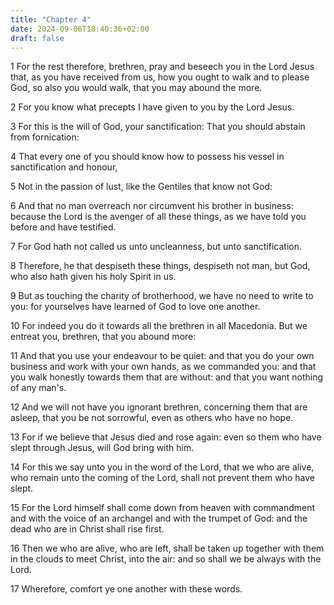 ```yaml
---
title: "Chapter 4"
date: 2024-09-06T18:40:36+02:00
draft: false
---
```




1 For the rest therefore, brethren, pray and beseech you in the Lord Jesus that, as you have received from us, how you ought to walk and to please God, so also you would walk, that you may abound the more.

2 For you know what precepts I have given to you by the Lord Jesus.

3 For this is the will of God, your sanctification: That you should abstain from fornication:

4 That every one of you should know how to possess his vessel in sanctification and honour,

5 Not in the passion of lust, like the Gentiles that know not God:

6 And that no man overreach nor circumvent his brother in business: because the Lord is the avenger of all these things, as we have told you before and have testified.

7 For God hath not called us unto uncleanness, but unto sanctification.

8 Therefore, he that despiseth these things, despiseth not man, but God, who also hath given his holy Spirit in us.

9 But as touching the charity of brotherhood, we have no need to write to you: for yourselves have learned of God to love one another.

10 For indeed you do it towards all the brethren in all Macedonia. But we entreat you, brethren, that you abound more:

11 And that you use your endeavour to be quiet: and that you do your own business and work with your own hands, as we commanded you: and that you walk honestly towards them that are without: and that you want nothing of any man's.

12 And we will not have you ignorant brethren, concerning them that are asleep, that you be not sorrowful, even as others who have no hope.

13 For if we believe that Jesus died and rose again: even so them who have slept through Jesus, will God bring with him.

14 For this we say unto you in the word of the Lord, that we who are alive, who remain unto the coming of the Lord, shall not prevent them who have slept.

15 For the Lord himself shall come down from heaven with commandment and with the voice of an archangel and with the trumpet of God: and the dead who are in Christ shall rise first.

16 Then we who are alive, who are left, shall be taken up together with them in the clouds to meet Christ, into the air: and so shall we be always with the Lord.

17 Wherefore, comfort ye one another with these words.

